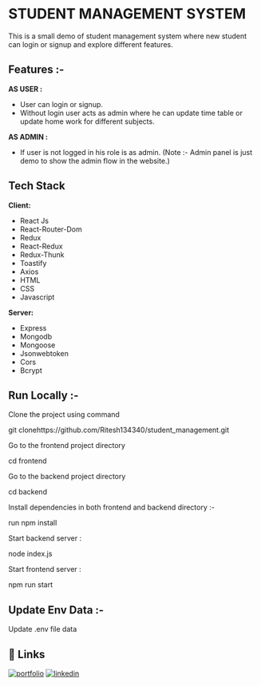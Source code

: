 # STUDENT MANAGEMENT SYSTEM


This is a small demo of student management system where new student can login or signup and explore different features.



## Features :-


**AS USER :**

- User can login or signup.
- Without login user acts as admin where he can update time table or update home work for different subjects.



**AS ADMIN :**

- If user is not logged in his role is as admin.
  (Note :- Admin panel is just demo to show the admin flow in the website.)


## Tech Stack


**Client:**
 - React Js
 - React-Router-Dom
 - Redux
 - React-Redux
 - Redux-Thunk
 - Toastify
 - Axios
 - HTML
 - CSS
 - Javascript

**Server:** 
- Express
- Mongodb 
- Mongoose
- Jsonwebtoken
- Cors
- Bcrypt


 

## Run Locally :-

Clone the project using command

git clonehttps://github.com/Ritesh134340/student_management.git

Go to the frontend project directory

  cd frontend

Go to the backend project directory

  cd backend

Install dependencies in both frontend and backend directory :-


  run npm install


Start backend server :


 node index.js

Start frontend server :

 npm run start


## Update Env Data :-

Update .env file data



## 🔗 Links
[![portfolio](https://img.shields.io/badge/my_portfolio-000?style=for-the-badge&logo=ko-fi&logoColor=white)](https://ritesh134340.github.io/)
[![linkedin](https://img.shields.io/badge/linkedin-0A66C2?style=for-the-badge&logo=linkedin&logoColor=white)](https://www.linkedin.com/in/ritesh134340/)



